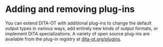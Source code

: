 # Adding and removing plug-ins

You can extend DITA-OT with additional plug-ins to change the default output types in various ways, add entirely new kinds of output formats, or implement DITA specializations. A variety of open source plug-ins are available from the plug-in registry at [dita-ot.org/plugins](https://www.dita-ot.org/plugins).

